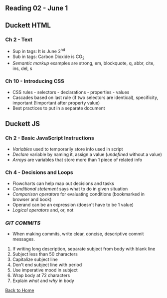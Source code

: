 ## Reading 02 - June 1

## **Duckett HTML**

### Ch 2 - Text
- Sup in tags: It is June 2<sup>nd</sup> 
- Sub in tags: Carbon Dioxide is CO<sub>2</sub>
- *Semantic markup* examples are strong, em, blockquote, q, abbr, cite, ins, del, s

### Ch 10 - Introducing CSS
- CSS rules - selectors - declarations - properties - values
- Cascades based on last rule (if two selectors are identical), specificity, important (!important after property value)
- Best practices to put in a separate document

## **Duckett JS**

### Ch 2 - Basic JavaScript Instructions
- *Variables* used to temporarily store info used in script
- *Declare* variable by naming it, assign a value (*undefined* without a value)
- *Arrays* are variables that store more than 1 piece of related info 

### Ch 4 - Decisions and Loops
- Flowcharts can help map out decisions and tasks
- *Conditional statement* says what to do in given situation
- *Comparison operators* for evaluating conditions (bookmarked in browser and book)
- Operand can be an expression (doesn't have to be 1 value)
- *Logical operators* and, or, not

### *GIT COMMITS*
- When making commits, write clear, concise, descriptive commit messages.

1. If writing long description, separate subject from body with blank line
2. Subject less than 50 characters
3. Capitalize subject line
4. Don't end subject line with period
5. Use imperative mood in subject
6. Wrap body at 72 characters
7. Explain *what* and *why* in body


[Back to Home](README.md)